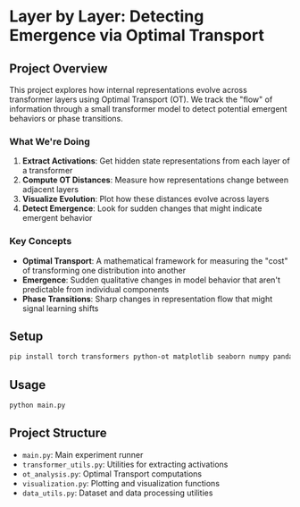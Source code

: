 # Layer by Layer: Detecting Emergence via Optimal Transport

## Project Overview

This project explores how internal representations evolve across transformer layers using Optimal Transport (OT). We track the "flow" of information through a small transformer model to detect potential emergent behaviors or phase transitions.

### What We're Doing

1. **Extract Activations**: Get hidden state representations from each layer of a transformer
2. **Compute OT Distances**: Measure how representations change between adjacent layers
3. **Visualize Evolution**: Plot how these distances evolve across layers
4. **Detect Emergence**: Look for sudden changes that might indicate emergent behavior

### Key Concepts

- **Optimal Transport**: A mathematical framework for measuring the "cost" of transforming one distribution into another
- **Emergence**: Sudden qualitative changes in model behavior that aren't predictable from individual components
- **Phase Transitions**: Sharp changes in representation flow that might signal learning shifts

## Setup

```bash
pip install torch transformers python-ot matplotlib seaborn numpy pandas
```

## Usage

```bash
python main.py
```

## Project Structure

- `main.py`: Main experiment runner
- `transformer_utils.py`: Utilities for extracting activations
- `ot_analysis.py`: Optimal Transport computations
- `visualization.py`: Plotting and visualization functions
- `data_utils.py`: Dataset and data processing utilities 